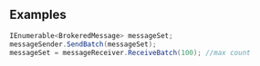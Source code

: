 ## Examples  
  
```c#  
IEnumerable<BrokeredMessage> messageSet;  
messageSender.SendBatch(messageSet);  
messageSet = messageReceiver.ReceiveBatch(100); //max count  
```